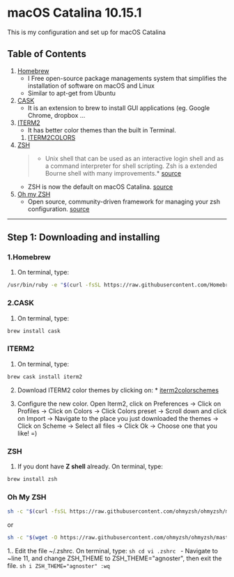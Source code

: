 # macOS Catalina 10.15.1
This is my configuration and set up for macOS Catalina

## Table of Contents

1. [Homebrew](#1.homebrew)
    * I Free open-source package managements system that simplifies the installation of software on macOS and Linux
    * Similar to apt-get from Ubuntu
2. [CASK](#cask)
    * It is an extension to brew to install GUI applications (eg. Google Chrome, dropbox ...
3. [ITERM2](#iterm2) 
    * It has better color themes than the built in Terminal.
    1. [ITERM2COLORS](http://iterm2colorschemes.com/)
4. [ZSH](#zsh)
    >* Unix shell that can be used as an interactive login shell and as a command interpreter for shell scripting. Zsh is a extended Bourne shell with many improvements.* [source](https://en.wikipedia.org/wiki/Z_shell)
    * ZSH is now the default on macOS Catalina. [source](https://support.apple.com/en-us/HT208050)
5. [Oh my ZSH](#oh-my-zsh)
    * Open source, community-driven framework for managing your zsh configuration. [source](https://github.com/ohmyzsh/ohmyzsh)



-----------------------------------------------------------------------------------

## Step 1: Downloading and installing
  ### 1.Homebrew
  1. On terminal, type:
    
  ```sh
  /usr/bin/ruby -e "$(curl -fsSL https://raw.githubusercontent.com/Homebrew/install/master/install)"
  ```

  ### 2.CASK
  1. On terminal, type:
  ```sh
  brew install cask 
  ````
    
  ### ITERM2
  1. On terminal, type:
  ```sh
  brew cask install iterm2
  ``` 
  2. Download ITERM2 color themes by clicking on:
    * [iterm2colorschemes](https://github.com/mbadolato/iTerm2-Color-Schemes/zipball/master)

  3. Configure the new color. Open Iterm2, click on Preferences -> Click on Profiles -> Click on Colors -> Click Colors preset -> Scroll down and click on Import -> Navigate to the place you just downloaded the themes -> Click on Scheme -> Select all files -> Click Ok -> Choose one that you like! =)

  ### ZSH
  1. If you dont have **Z shell** already. On terminal, type:
  ```sh
  brew install zsh
  ``` 
   
  ### Oh My ZSH
  ```sh
  sh -c "$(curl -fsSL https://raw.githubusercontent.com/ohmyzsh/ohmyzsh/master/tools/install.sh)"
  ```
  or
  ```sh
  sh -c "$(wget -O https://raw.githubusercontent.com/ohmyzsh/ohmyzsh/master/tools/install.sh)"
 ```
  1.. Edit the file ~/.zshrc. On terminal, type:
    ```sh
    cd
    vi .zshrc
    ```
    - Navigate to ~line 11, and change ZSH_THEME to ZSH_THEME="agnoster", then exit the file.
    ```sh
    i ZSH_THEME="agnoster"
    :wq
    ```


  
    

